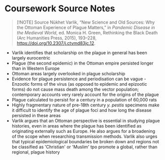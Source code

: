 # Coursework Source Notes


> [!NOTE] Source
> Nükhet Varlik, “New Science and Old Sources: Why the Ottoman Experience of Plague Matters,” in <i>Pandemic Disease in the Medieval World</i>, ed. Monica H. Green, Rethinking the Black Death (Arc Humanities Press, 2015), 193–228, <a href="https://doi.org/10.2307/j.ctvmd83jc.12">https://doi.org/10.2307/j.ctvmd83jc.12</a>.
> 

- Varlik identifies that scholarship on the plague in general has been largely eurocentric
- Plague (the second epidemic) in the Ottoman empire persisted longer than in Western Europe
- Ottoman areas largely overlooked in plague scholarship
- Evidence for plague persistence and periodisation can be vague - Enzootic forms of the virus (as opposed to epidemic and epizootic forms) do not cause mass death among the vector population; contemporary accounts very rarely account for the origins of the plague
- Plague calculated to persist for a century in a population of 60,000 rats
- Highly fragmentary nature of pre-18th century *y. pestis* specimens make it difficult to identify the age of plague foci and how long the disease persisted in these areas
- Varlik argues that an Ottoman perspective is essential in studying plague histories, even in areas where the plague has been identified as originating externally such as Europe. He also argues for a broadening of the scope when researching transmission methods. Varlik also urges that typical epidemiological boundaries be broken down and regions not be classified as 'Christian' or 'Muslim' tpo promote a global, rather than regional, plague history 